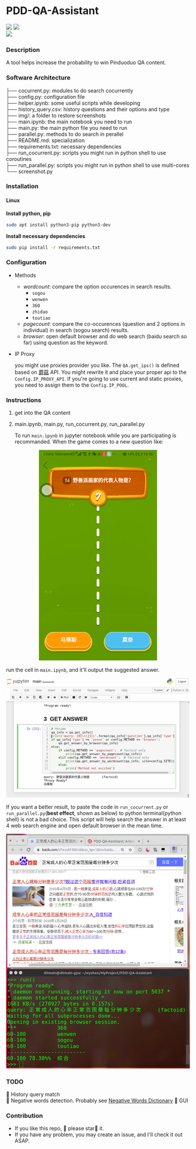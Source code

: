



# PDD-QA-Assistant

![](https://img.shields.io/badge/python-v3.5-blue?style=plastic) ![](https://img.shields.io/badge/dependencies-up%20to%20date-brightgreen)  
![](https://img.shields.io/badge/platform-linux--64%20%7C%20win--32%20%7C%20win--64-lightgrey)

### Description

A tool helps increase the probability to win Pinduoduo QA content.



### Software Architecture


├── cocurrent.py: modules to do search cocurrently  
├── config.py: configuration file  
├── helper.ipynb: some useful scripts while developing  
├── history_query.csv: history questions and their options and type  
├── img/: a folder to restore screenshots  
├── main.ipynb: the main notebook you need to run  
├── main.py:  the main python file you need to run  
├── parallel.py: methods to do search in perallel  
├── README.md: specialization  
├── requirements.txt: necessary dependencies  
├── run_cocurrent.py: scripts you might run in python shell to use coroutines  
├── run_parallel.py: scripts you might run in python shell to use multi-cores  
└── screenshot.py  



### Installation

#### Linux

**Install python, pip**

```bash
sudo apt install python3-pip python3-dev
```

 **Install necessary dependencies**

```bash
sudo pip install -r requirements.txt
```


### Configuration

- Methods

  - *wordcount*: compare the option occurences in search results.
    - `sogou`
    - `wenwen`
    - `360`
    - `zhidao`
    - `toutiao`
  - *pagecount*: compare the co-occurences (question and 2 options in individual)  in search (sogou search) results.
  - *browser*: open default browser and do web search (baidu search so far) using question as the keyword.

- IP Proxy

  you might use proxies provider you like. The `QA.get_ips()` is defined based on [蘑菇](http://www.moguproxy.com) API. You might rewrite it and place your proper api to the `Config.IP_PROXY_API`. If you're going to use current and static proxies, you need to assign them to the `Config.IP_POOL`.

### Instructions

1. get into the QA content 

2. main.ipynb, main.py, run_cocurrent.py, run_parallel.py

    To run `main.ipynb` in jupyter notebook while you are participating is recommanded. When the game comes to a new question like:  

  <div align=center><img src="./screenshot_android.png" alt="screenshot_android" width="324" height="576"></div>

  

   run the cell in `main.ipynb`, and it'll output the suggested answer.  

   <div align=center><img src="./screenshot_nb.png" alt="screenshot_notebook"></div>

  


If you want a better result, to paste the code in `run_cocurrent.py` or `run_parallel.py`(**best effect**, shown as below) to python terminal(python shell) is not a bad choice. This script will help search the answer in at least 4 web search engine and open default browser in the mean time.
<div align=center><img src="./screenshot_parallel.png" alt="screenshot_parallel"　width="576"></div>

### TODO
:black_square_button: History query match  
:black_square_button: Negative words detection. Probably see [Negative Words Dictionary](https://github.com/guotong1988/chinese_dictionary/blob/master/dict_negative.txt)
:black_square_button: GUI
   

### Contribution
- If you like this repo, :heartbeat: please star:star2: it.
- If you have any problem, you may create an issue, and I'll check it out ASAP.




